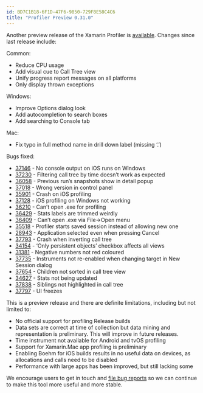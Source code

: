 ```yaml
---
id: BD7C1B18-6F1D-47F6-9850-729F8E58C4C6
title: "Profiler Preview 0.31.0"
---
```


Another preview release of the Xamarin Profiler is [available](http://xamarin.com/profiler). Changes since last release
include:

Common:

* Reduce CPU usage
* Add visual cue to Call Tree view
* Unify progress report messages on all platforms
* Only display thrown exceptions

Windows:

* Improve Options dialog look
* Add autocompletion to search boxes
* Add searching to Console tab

Mac:

* Fix typo in full method name in drill down label (missing ‘.’)

Bugs fixed:

* [37146](https://bugzilla.xamarin.com/show_bug.cgi?id=37146) - No console output on iOS runs on Windows
* [37230](https://bugzilla.xamarin.com/show_bug.cgi?id=37230) - Filtering call tree by time doesn’t work as expected
* [36058](https://bugzilla.xamarin.com/show_bug.cgi?id=36058) - Previous run’s snapshots show in detail popup
* [37018](https://bugzilla.xamarin.com/show_bug.cgi?id=37018) - Wrong version in control panel
* [35901](https://bugzilla.xamarin.com/show_bug.cgi?id=35901) - Crash on iOS profiling
* [37128](https://bugzilla.xamarin.com/show_bug.cgi?id=37128) - iOS profiling on Windows not working
* [36210](https://bugzilla.xamarin.com/show_bug.cgi?id=36210) - Can’t open .exe for profiling
* [36429](https://bugzilla.xamarin.com/show_bug.cgi?id=36429) - Stats labels are trimmed weirdly
* [36409](https://bugzilla.xamarin.com/show_bug.cgi?id=36409) - Can’t open .exe via File->Open menu
* [35518](https://bugzilla.xamarin.com/show_bug.cgi?id=35518) - Profiler starts saved session instead of allowing new one
* [28943](https://bugzilla.xamarin.com/show_bug.cgi?id=28943) - Application selected even when pressing Cancel
* [37793](https://bugzilla.xamarin.com/show_bug.cgi?id=37793) - Crash when inverting call tree
* [34154](https://bugzilla.xamarin.com/show_bug.cgi?id=34154) - ‘Only persistent objects’ checkbox affects all views
* [31381](https://bugzilla.xamarin.com/show_bug.cgi?id=31381) - Negative numbers not red coloured
* [37735](https://bugzilla.xamarin.com/show_bug.cgi?id=37735) - Instruments not re-enabled when changing target in New Session dialog
* [37654](https://bugzilla.xamarin.com/show_bug.cgi?id=37654) - Children not sorted in call tree view
* [34627](https://bugzilla.xamarin.com/show_bug.cgi?id=34627) - Stats not being updated
* [37838](https://bugzilla.xamarin.com/show_bug.cgi?id=37838) - Siblings not highlighted in call tree
* [37797](https://bugzilla.xamarin.com/show_bug.cgi?id=37797) - UI freezes

This is a preview release and there are definite limitations, including but not limited to:

* No official support for profiling Release builds
* Data sets are correct at time of collection but data mining and representation is preliminary. This will improve in future releases.
* Time instrument not available for Android and tvOS profiling
* Support for Xamarin.Mac app profiling is preliminary
* Enabling Boehm for iOS builds results in no useful data on devices, as allocations and calls need to be disabled
* Performance with large apps has been improved, but still lacking some

We encourage users to get in touch and [file bug reports](https://bugzilla.xamarin.com/enter_bug.cgi?product=Profiler) so we can continue to make this tool more useful and more stable.

